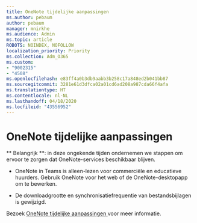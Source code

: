 ```yaml
---
title: OneNote tijdelijke aanpassingen
ms.author: pebaum
author: pebaum
manager: mnirkhe
ms.audience: Admin
ms.topic: article
ROBOTS: NOINDEX, NOFOLLOW
localization_priority: Priority
ms.collection: Adm_O365
ms.custom:
- "9002315"
- "4508"
ms.openlocfilehash: e83ff4a0b3db9aabb3b258c17a848ed2b041bb87
ms.sourcegitcommit: 3281e61d3dfca02a01cd6ad208a987cda66f4afa
ms.translationtype: HT
ms.contentlocale: nl-NL
ms.lasthandoff: 04/18/2020
ms.locfileid: "43556952"
---
```

# <a name="onenote-temporary-adjustments"></a>OneNote tijdelijke aanpassingen

** Belangrijk **: in deze ongekende tijden ondernemen we stappen om ervoor te zorgen dat OneNote-services beschikbaar blijven.

- OneNote in Teams is alleen-lezen voor commerciële en educatieve huurders. Gebruik OneNote voor het web of de OneNote-desktopapp om te bewerken.

- De downloadgrootte en synchronisatiefrequentie van bestandsbijlagen is gewijzigd.

Bezoek [ OneNote tijdelijke aanpassingen ](https://techcommunity.microsoft.com/t5/onenote-service-updates/awareness-of-temporary-adjustments-in-microsoft-onenote/m-p/1248100) voor meer informatie.
